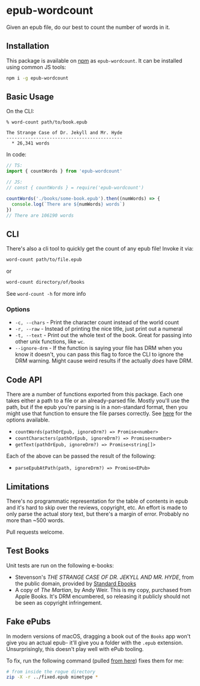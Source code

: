 # epub-wordcount

Given an epub file, do our best to count the number of words in it.

## Installation

This package is available on [npm](https://www.npmjs.com/package/epub-wordcount) as `epub-wordcount`. It can be installed using common JS tools:

```sh
npm i -g epub-wordcount
```

## Basic Usage

On the CLI:

```
% word-count path/to/book.epub

The Strange Case of Dr. Jekyll and Mr. Hyde
-------------------------------------------
  * 26,341 words
```

In code:

```ts
// TS:
import { countWords } from 'epub-wordcount'

// JS:
// const { countWords } = require('epub-wordcount')

countWords('./books/some-book.epub').then((numWords) => {
  console.log(`There are ${numWords} words`)
})
// There are 106190 words
```

## CLI

There's also a cli tool to quickly get the count of any epub file! Invoke it via:

```bash
word-count path/to/file.epub
```

or

```bash
word-count directory/of/books
```

See `word-count -h` for more info

### Options

- `-c, --chars` - Print the character count instead of the world count
- `-r, --raw` - Instead of printing the nice title, just print out a numeral
- `-t, --text` - Print out the whole text of the book. Great for passing into other unix functions, like `wc`.
- `--ignore-drm` - If the function is saying your file has DRM when you know it doesn't, you can pass this flag to force the CLI to ignore the DRM warning. Might cause weird results if the actually _does_ have DRM.

## Code API

There are a number of functions exported from this package. Each one takes either a path to a file or an already-parsed file. Mostly you'll use the path, but if the epub you're parsing is in a non-standard format, then you might use that function to ensure the file parses correctly. See [here](https://github.com/julien-c/epub#usage) for the options available.

- `countWords(pathOrEpub, ignoreDrm?) => Promise<number>`
- `countCharacters(pathOrEpub, ignoreDrm?) => Promise<number>`
- `getText(pathOrEpub, ignoreDrm?) => Promise<string[]>`

Each of the above can be passed the result of the following:

- `parseEpubAtPath(path, ignoreDrm?) => Promise<EPub>`

## Limitations

There's no programmatic representation for the table of contents in epub and it's hard to skip over the reviews, copyright, etc. An effort is made to only parse the actual story text, but there's a margin of error. Probably no more than ~500 words.

Pull requests welcome.

## Test Books

Unit tests are run on the following e-books:

- Stevenson's _THE STRANGE CASE OF DR. JEKYLL AND MR. HYDE_, from the public domain, provided by [Standard Ebooks](https://standardebooks.org/ebooks/robert-louis-stevenson/the-strange-case-of-dr-jekyll-and-mr-hyde)
- A copy of _The Martian_, by Andy Weir. This is my copy, purchased from Apple Books. It's DRM encumbered, so releasing it publicly should not be seen as copyright infringement.

## Fake ePubs

In modern versions of macOS, dragging a book out of the `Books` app won't give you an actual epub- it'll give you a folder with the `.epub` extension. Unsurprisingly, this doesn't play well with ePub tooling.

To fix, run the following command (pulled [from here](https://apple.stackexchange.com/questions/239050/how-to-convert-an-epub-package-to-regular-epub/429474)) fixes them for me:

```sh
# from inside the rogue directory
zip -X -r ../fixed.epub mimetype *
```
